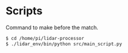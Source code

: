 # Scripts


Command to make before the match.

````bash
$ cd /home/pi/lidar-processor
$ ./lidar_env/bin/python src/main_script.py
````